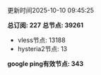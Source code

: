 更新时间2025-10-10 09:45:25

**总订阅: 227**
**总节点: 39261**
- vless节点: 13188
- hysteria2节点: 13

**google ping有效节点: 343**

